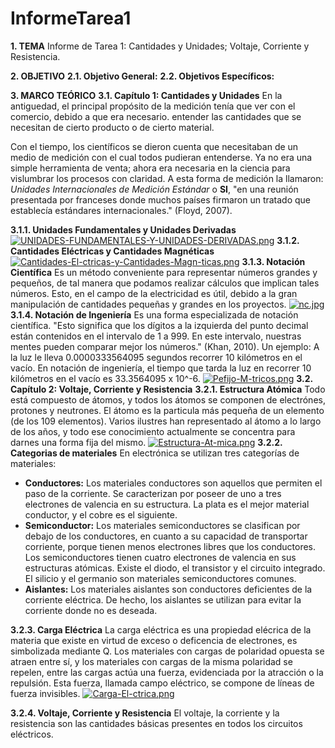 # InformeTarea1
**1. TEMA**
Informe de Tarea 1: Cantidades y Unidades; Voltaje, Corriente y Resistencia.

**2. OBJETIVO**
**2.1. Objetivo General:**
**2.2. Objetivos Específicos:**

**3. MARCO TEÓRICO**
**3.1. Capítulo 1: Cantidades y Unidades**
En la antiguedad, el principal propósito de la medición tenía que ver con el comercio, debido a que era necesario. entender las cantidades que se necesitan de cierto producto o de cierto material.

Con el tiempo, los científicos se dieron cuenta que necesitaban de un medio de medición con el cual todos pudieran entenderse. Ya no era una simple herramienta de venta; ahora era necesaria en la ciencia para vislumbrar los procesos con claridad. A esta forma de medición la llamaron: *Unidades Internacionales de Medición Estándar* o **SI**, "en una reunión presentada por franceses donde muchos países firmaron un tratado que establecía estándares internacionales." (Floyd, 2007).

**3.1.1. Unidades Fundamentales y Unidades Derivadas**
[![UNIDADES-FUNDAMENTALES-Y-UNIDADES-DERIVADAS.png](https://i.postimg.cc/qBtDCPxG/UNIDADES-FUNDAMENTALES-Y-UNIDADES-DERIVADAS.png)](https://postimg.cc/Z0SxGDg9)
**3.1.2. Cantidades Eléctricas y Cantidades Magnéticas**
[![Cantidades-El-ctricas-y-Cantidades-Magn-ticas.png](https://i.postimg.cc/nhGMGcJb/Cantidades-El-ctricas-y-Cantidades-Magn-ticas.png)](https://postimg.cc/K14ZZbjJ)
**3.1.3. Notación Científica**
Es un método conveniente para representar números grandes y pequeños, de tal manera que podamos realizar cálculos que implican tales números. Esto, en el campo de la electricidad es útil, debido a la gran manipulación de cantidades pequeñas y grandes en los proyectos.
[![nc.jpg](https://i.postimg.cc/xjsdCFPY/nc.jpg)](https://postimg.cc/K4MbpfVs)
**3.1.4. Notación de Ingeniería**
Es una forma especializada de notación científica. "Esto significa que los dígitos a la izquierda del punto decimal están contenidos en el intervalo de 1 a 999. En este intervalo, nuestras mentes pueden comparar mejor los números." (Khan, 2010).
Un ejemplo: A la luz le lleva 0.0000333564095 segundos recorrer 10 kilómetros en el vacío. En notación de ingeniería, el tiempo que tarda la luz en recorrer 10 kilómetros en el vacío es 33.3564095 x 10^-6.
[![Pefijo-M-tricos.png](https://i.postimg.cc/5Ng7CLRw/Pefijo-M-tricos.png)](https://postimg.cc/3dyFM47R)
**3.2. Capítulo 2: Voltaje, Corriente y Resistencia**
**3.2.1. Estructura Atómica**
Todo está compuesto de átomos, y todos los átomos se componen de electrónes, protones y neutrones. El átomo es la particula más pequeña de un elemento (de los 109 elementos). Varios ilustres han representado al átomo a lo largo de los años, y todo ese conocimiento actualmente se concentra para darnes una forma fija del mismo.
[![Estructura-At-mica.png](https://i.postimg.cc/TYXm27jt/Estructura-At-mica.png)](https://postimg.cc/z3030kch)
**3.2.2. Categorias de materiales**
En electrónica se utilizan tres categorías de materiales:
- **Conductores:** Los materiales conductores son aquellos que permiten el paso de la corriente. Se caracterizan por poseer de uno a tres electrones de valencia en su estructura. La plata es el mejor material conductor, y el cobre es el siguiente.
- **Semiconductor:** Los materiales semiconductores se clasifican por debajo de los conductores, en cuanto a su capacidad de transportar corriente, porque tienen menos electrones libres que los conductores. Los semiconductores tienen cuatro electrones de valencia en sus estructuras atómicas. Existe el diodo, el transistor y el circuito integrado. El silicio y el germanio son materiales semiconductores comunes.
- **Aislantes:** Los materiales aislantes son conductores deficientes de la corriente eléctrica. De hecho, los aislantes se utilizan para evitar la corriente donde no es deseada.

**3.2.3. Carga Eléctrica**
La carga eléctrica es una propiedad elécrica de la materia que existe en virtud de exceso o deficencia de electrones, es simbolizada mediante Q. Los materiales con cargas de polaridad opuesta se atraen entre sí, y los materiales con cargas de la misma polaridad se repelen, entre las cargas actúa una fuerza, evidenciada por la atracción o la repulsión. Esta fuerza, llamada campo eléctrico, se compone de líneas de fuerza invisibles.
[![Carga-El-ctrica.png](https://i.postimg.cc/zfpgXKS3/Carga-El-ctrica.png)](https://postimg.cc/f3tL83Ph)

**3.2.4. Voltaje, Corriente y Resistencia**
El voltaje, la corriente y la resistencia son las cantidades básicas presentes en todos los circuitos eléctricos.




